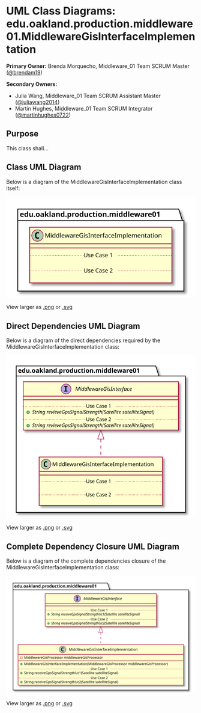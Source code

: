 # UML Class Diagrams: edu.oakland.production.middleware01.MiddlewareGisInterfaceImplementation

**Primary Owner:** Brenda Morquecho, Middleware_01 Team SCRUM Master ([@brendam19](https://github.com/brendam19/))

**Secondary Owners:**

- Julia Wang, Middleware_01 Team SCRUM Assistant Master ([@juliawang2014](https://github.com/juliawang2014/))
- Martin Hughes, Middleware_01 Team SCRUM Integrator ([@martinhughes0722](https://github.com/martinhughes0722/))

## Purpose

This class shall...

## Class UML Diagram

Below is a diagram of the MiddlewareGisInterfaceImplementation class itself:

![MiddlewareGisInterfaceImplementation](./MiddlewareGisInterfaceImplementation.svg)

View larger as [.png](./MiddlewareGisInterfaceImplementation.png) or [.svg](./MiddlewareGisInterfaceImplementation.svg)

## Direct Dependencies UML Diagram

Below is a diagram of the direct dependencies required by the MiddlewareGisInterfaceImplementation class:

![MiddlewareGisInterfaceImplementation Direct Dependencies](./MiddlewareGisInterfaceImplementation_DirectDependencies.svg)

View larger as [.png](./MiddlewareGisInterfaceImplementation_DirectDependencies.png) or [.svg](./MiddlewareGisInterfaceImplementation_DirectDependencies.svg)

## Complete Dependency Closure UML Diagram

Below is a diagram of the complete dependencies closure of the MiddlewareGisInterfaceImplementation class:

![MiddlewareGisInterfaceImplementation Dependency Closure](./MiddlewareGisInterfaceImplementation_Closure.svg)

View larger as [.png](./MiddlewareGisInterfaceImplementation_Closure.png) or [.svg](./MiddlewareGisInterfaceImplementation_Closure.svg)
